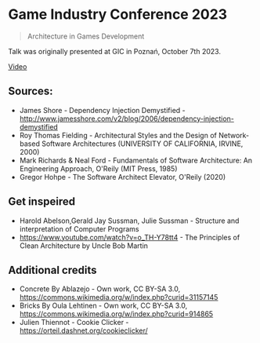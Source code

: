 # Game Industry Conference 2023
> Architecture in Games Development

Talk was originally presented at GIC in Poznań, October 7th 2023. 

[Video](https://www.youtube.com/watch?v=7jqYgGqRYZk)

## Sources:

- James Shore - Dependency Injection Demystified - http://www.jamesshore.com/v2/blog/2006/dependency-injection-demystified
- Roy Thomas Fielding - Architectural Styles and the Design of Network-based Software Architectures (UNIVERSITY OF CALIFORNIA, IRVINE, 2000)
- Mark Richards & Neal Ford - Fundamentals of Software Architecture: An Engineering Approach, O'Reily (MIT Press, 1985)
- Gregor Hohpe - The Software Architect Elevator, O'Reily (2020)

## Get inspeired

- Harold Abelson,Gerald Jay Sussman, Julie Sussman - Structure and interpretation of Computer Programs
- https://www.youtube.com/watch?v=o_TH-Y78tt4 - The Principles of Clean Architecture by Uncle Bob Martin

## Additional credits

- Concrete By Ablazejo - Own work, CC BY-SA 3.0, https://commons.wikimedia.org/w/index.php?curid=31157145
- Bricks By Oula Lehtinen - Own work, CC BY-SA 3.0, https://commons.wikimedia.org/w/index.php?curid=914865 
- Julien Thiennot - Cookie Clicker - https://orteil.dashnet.org/cookieclicker/
